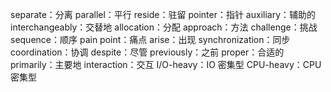 separate：分离
parallel：平行
reside：驻留
pointer：指针
auxiliary：辅助的
interchangeably：交替地
allocation：分配
approach：方法
challenge：挑战
sequence：顺序
pain point：痛点
arise：出现
synchronization：同步
coordination：协调
despite：尽管
previously：之前
proper：合适的
primarily：主要地
interaction：交互
I/O-heavy：IO 密集型
CPU-heavy：CPU 密集型
